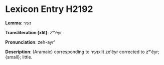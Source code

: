 # Lexicon Entry H2192

**Lemma**: זְעֵיר

**Transliteration (xlit)**: zᵉʻêyr

**Pronunciation**: zeh-ayr'

**Description**:
(Aramaic) corresponding to זְעֵירxlit zeʻêyr corrected to zᵉʻêyr; {small}; little.
